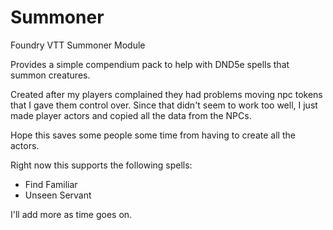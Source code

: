 # Summoner
Foundry VTT Summoner Module

Provides a simple compendium pack to help with DND5e spells that summon creatures. 

Created after my players complained they had problems moving npc tokens that I gave them control over. Since that didn't seem to work too well, I just made player actors and copied all the data from the NPCs.

Hope this saves some people some time from having to create all the actors.

Right now this supports the following spells:
* Find Familiar
* Unseen Servant

I'll add more as time goes on.
